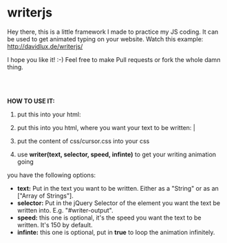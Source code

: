 # writerjs

Hey there, this is a little framework I made to practice my JS coding. It can be used to get animated typing on your website. Watch this example: http://davidlux.de/writerjs/

I hope you like it! :-) Feel free to make Pull requests or fork the whole damn thing.

<br>
<br>

<strong>HOW TO USE IT:</strong>

1. put this into your html:
  <script type="text/javascript" src="https://cdnjs.cloudflare.com/ajax/libs/jquery/2.2.3/jquery.js"></script>
  <script type="text/javascript" src="js/writer.js"></script>

2. put this into you html, where you want your text to be written:
  <span id="writer-output"></span><span class='cursor'>|</span>

3. put the content of css/cursor.css into your css

4. use <strong>writer(text, selector, speed, infinte)</strong> to get your writing animation going

you have the following options:
- <strong>text:</strong> Put in the text you want to be written. Either as a "String" or as an ["Array of Strings"].
- <strong>selector:</strong> Put in the jQuery Selector of the element you want the text be written into. E.g. "#writer-output".
- <strong>speed:</strong> this one is optional, it's the speed you want the text to be written. It's 150 by default.
- <strong>infinte:</strong> this one is optional, put in <strong>true</strong> to loop the animation infinitely.
